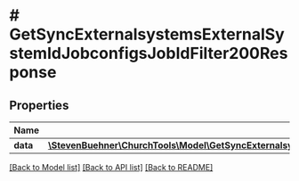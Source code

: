# # GetSyncExternalsystemsExternalSystemIdJobconfigsJobIdFilter200Response

## Properties

Name | Type | Description | Notes
------------ | ------------- | ------------- | -------------
**data** | [**\StevenBuehner\ChurchTools\Model\GetSyncExternalsystemsExternalSystemIdJobconfigsJobIdFilter200ResponseData**](GetSyncExternalsystemsExternalSystemIdJobconfigsJobIdFilter200ResponseData.md) |  |

[[Back to Model list]](../../README.md#models) [[Back to API list]](../../README.md#endpoints) [[Back to README]](../../README.md)
